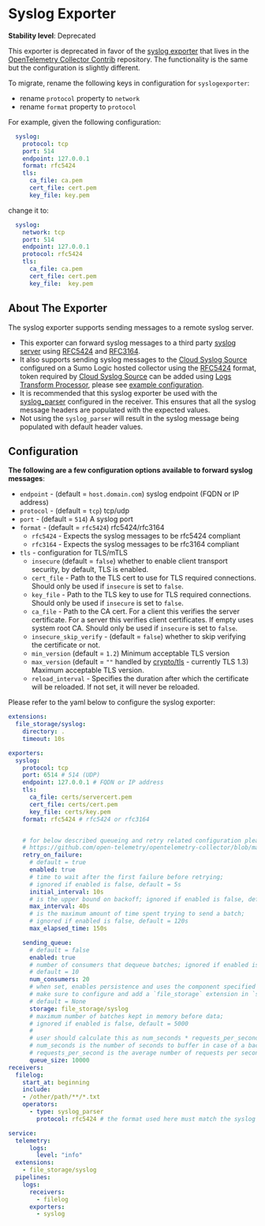 # Syslog Exporter

**Stability level**: Deprecated

This exporter is deprecated in favor of the [syslog exporter][syslog_exporter_contrib] that lives in the [OpenTelemetry Collector Contrib][contrib_repo] repository.
The functionality is the same but the configuration is slightly different.

To migrate, rename the following keys in configuration for `syslogexporter`:

- rename `protocol` property to `network`
- rename `format` property to `protocol`

For example, given the following configuration:

```yaml
  syslog:
    protocol: tcp
    port: 514
    endpoint: 127.0.0.1
    format: rfc5424
    tls:
      ca_file: ca.pem
      cert_file: cert.pem
      key_file: key.pem
```

change it to:

```yaml
  syslog:
    network: tcp
    port: 514
    endpoint: 127.0.0.1
    protocol: rfc5424
    tls:
      ca_file: ca.pem
      cert_file: cert.pem
      key_file:  key.pem
```

[syslog_exporter_contrib]: https://github.com/open-telemetry/opentelemetry-collector-contrib/blob/main/exporter/syslogexporter/README.md
[contrib_repo]: https://github.com/open-telemetry/opentelemetry-collector-contrib/

## About The Exporter

The syslog exporter supports sending messages to a remote syslog server.

- This exporter can forward syslog messages to a third party [syslog server][rsyslog] using [RFC5424][RFC5424] and [RFC3164][RFC3164].
- It also supports sending syslog messages to the [Cloud Syslog Source][CloudSyslogSource] configured on a Sumo Logic hosted collector
  using the [RFC5424][RFC5424] format, token required by [Cloud Syslog Source][CloudSyslogSource] can be added using [Logs Transform Processor][logstransform],
  please see [example configuration][configWithToken].
- It is recommended that this syslog exporter be used with the [syslog_parser][syslog_parser] configured in the receiver.
  This ensures that all the syslog message headers are populated with the expected values.
- Not using the `syslog_parser` will result in the syslog message being populated with default header values.

## Configuration

**The following are a few configuration options available to forward syslog messages**:

- `endpoint` - (default = `host.domain.com`) syslog endpoint (FQDN or IP address)
- `protocol` - (default = `tcp`) tcp/udp
- `port` - (default = `514`) A syslog port
- `format` - (default = `rfc5424`) rfc5424/rfc3164
  - `rfc5424` - Expects the syslog messages to be rfc5424 compliant
  - `rfc3164` - Expects the syslog messages to be rfc3164 compliant
- `tls` - configuration for TLS/mTLS
  - `insecure` (default = `false`) whether to enable client transport security, by default, TLS is enabled.
  - `cert_file` - Path to the TLS cert to use for TLS required connections. Should only be used if `insecure` is set to `false`.
  - `key_file` - Path to the TLS key to use for TLS required connections. Should only be used if `insecure` is set to `false`.
  - `ca_file` - Path to the CA cert. For a client this verifies the server certificate. For a server this verifies client certificates. If empty uses system root CA. Should only be used if `insecure` is set to `false`.
  - `insecure_skip_verify` -  (default = `false`) whether to skip verifying the certificate or not.
  - `min_version` (default = `1.2`) Minimum acceptable TLS version
  - `max_version` (default = `""` handled by [crypto/tls][cryptoTLS] - currently TLS 1.3) Maximum acceptable TLS version.
  - `reload_interval` - Specifies the duration after which the certificate will be reloaded. If not set, it will never be reloaded.

Please refer to the yaml below to configure the syslog exporter:

```yaml
extensions:
  file_storage/syslog:
    directory: .
    timeout: 10s

exporters:
  syslog:
    protocol: tcp
    port: 6514 # 514 (UDP)
    endpoint: 127.0.0.1 # FQDN or IP address
    tls:
      ca_file: certs/servercert.pem
      cert_file: certs/cert.pem
      key_file: certs/key.pem
    format: rfc5424 # rfc5424 or rfc3164


    # for below described queueing and retry related configuration please refer to:
    # https://github.com/open-telemetry/opentelemetry-collector/blob/main/exporter/exporterhelper/README.md#configuration
    retry_on_failure:
      # default = true
      enabled: true
      # time to wait after the first failure before retrying;
      # ignored if enabled is false, default = 5s
      initial_interval: 10s
      # is the upper bound on backoff; ignored if enabled is false, default = 30s
      max_interval: 40s
      # is the maximum amount of time spent trying to send a batch;
      # ignored if enabled is false, default = 120s
      max_elapsed_time: 150s

    sending_queue:
      # default = false
      enabled: true
      # number of consumers that dequeue batches; ignored if enabled is false,
      # default = 10
      num_consumers: 20
      # when set, enables persistence and uses the component specified as a storage extension for the persistent queue
      # make sure to configure and add a `file_storage` extension in `service.extensions`.
      # default = None
      storage: file_storage/syslog
      # maximum number of batches kept in memory before data;
      # ignored if enabled is false, default = 5000
      #
      # user should calculate this as num_seconds * requests_per_second where:
      # num_seconds is the number of seconds to buffer in case of a backend outage,
      # requests_per_second is the average number of requests per seconds.
      queue_size: 10000
receivers:
  filelog:
    start_at: beginning
    include:
    - /other/path/**/*.txt
    operators:
      - type: syslog_parser
        protocol: rfc5424 # the format used here must match the syslog exporter

service:
  telemetry:
      logs:
        level: "info"
  extensions:
    - file_storage/syslog
  pipelines:
    logs:
      receivers:
        - filelog
      exporters:
        - syslog
```

[rsyslog]: https://www.rsyslog.com/
[RFC5424]: https://www.rfc-editor.org/rfc/rfc5424
[RFC3164]: https://www.rfc-editor.org/rfc/rfc3164
[CloudSyslogSource]: https://help.sumologic.com/docs/send-data/hosted-collectors/cloud-syslog-source/
[logstransform]: https://github.com/open-telemetry/opentelemetry-collector-contrib/tree/main/processor/logstransformprocessor
[configWithToken]: ./examples/config_with_token.yaml
[syslog_parser]: https://github.com/open-telemetry/opentelemetry-collector-contrib/blob/main/pkg/stanza/docs/operators/syslog_parser.md
[cryptoTLS]: https://github.com/golang/go/blob/518889b35cb07f3e71963f2ccfc0f96ee26a51ce/src/crypto/tls/common.go#L706-L709

